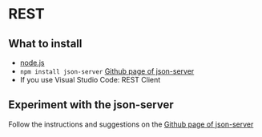 # REST

## What to install
- [node.js](https://nodejs.org/)
- `npm install json-server` [Github page of json-server](https://github.com/typicode/json-server)
- If you use Visual Studio Code: REST Client

## Experiment with the json-server
Follow the instructions and suggestions on the [Github page of json-server](https://github.com/typicode/json-server)

